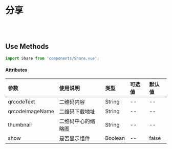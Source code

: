# 分享

<br>

<!-- STORY -->

<br>

## Use Methods

```js
import Share from 'components/Share.vue';
```


#### Attributes

|参数|使用说明|类型|可选值|默认值|
|:---|:---|:---|:---|:---|
|qrcodeText|二维码内容|String|--|--|
|qrcodeImageName|二维码下载地址|String|--|--|
|thumbnail|二维码中心的缩略图|String|--|--|
|show|是否显示组件|Boolean|--|false|
